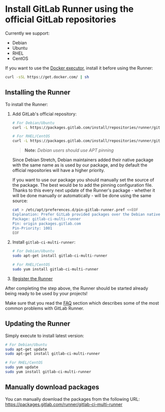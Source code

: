# Install GitLab Runner using the official GitLab repositories

Currently we support:

- Debian
- Ubuntu
- RHEL
- CentOS

If you want to use the [Docker executor], install it before using the Runner:

```bash
curl -sSL https://get.docker.com/ | sh
```

## Installing the Runner

To install the Runner:

1. Add GitLab's official repository:

    ```bash
    # For Debian/Ubuntu
    curl -L https://packages.gitlab.com/install/repositories/runner/gitlab-ci-multi-runner/script.deb.sh | sudo bash

    # For RHEL/CentOS
    curl -L https://packages.gitlab.com/install/repositories/runner/gitlab-ci-multi-runner/script.rpm.sh | sudo bash
    ```

    >**Note:**
    _Debian users should use APT pinning_
    >
    Since Debian Stretch, Debian maintainers added their native package
    with the same name as is used by our package, and by default the official
    repositories will have a higher priority.
    >
    If you want to use our package you should manually set the source of
    the package. The best would be to add the pinning configuration file.
    Thanks to this every next update of the Runner's package - whether it will
    be done manually or automatically - will be done using the same source:
    >
    ```bash
    cat > /etc/apt/preferences.d/pin-gitlab-runner.pref <<EOF
    Explanation: Prefer GitLab provided packages over the Debian native ones
    Package: gitlab-ci-multi-runner
    Pin: origin packages.gitlab.com
    Pin-Priority: 1001
    EOF
    ```

1. Install `gitlab-ci-multi-runner`:

    ```bash
    # For Debian/Ubuntu
    sudo apt-get install gitlab-ci-multi-runner

    # For RHEL/CentOS
    sudo yum install gitlab-ci-multi-runner
    ```

1. [Register the Runner](../register/index.md)

After completing the step above, the Runner should be started already being
ready to be used by your projects!

Make sure that you read the [FAQ](../faq/README.md) section which describes
some of the most common problems with GitLab Runner.

## Updating the Runner

Simply execute to install latest version:

```bash
# For Debian/Ubuntu
sudo apt-get update
sudo apt-get install gitlab-ci-multi-runner

# For RHEL/CentOS
sudo yum update
sudo yum install gitlab-ci-multi-runner
```

## Manually download packages

You can manually download the packages from the following URL:
<https://packages.gitlab.com/runner/gitlab-ci-multi-runner>

[docker executor]: ../executors/docker.md
